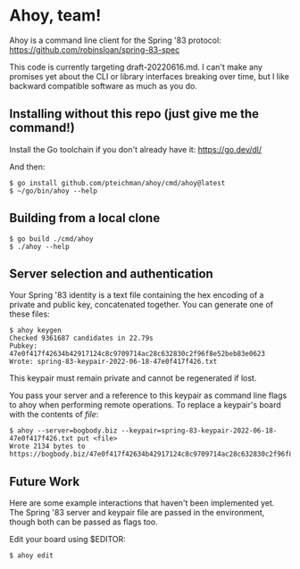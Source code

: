 # Ahoy, team!

Ahoy is a command line client for the Spring '83 protocol:
https://github.com/robinsloan/spring-83-spec

This code is currently targeting draft-20220616.md. I can't make any
promises yet about the CLI or library interfaces breaking over time, but I
like backward compatible software as much as you do.

## Installing without this repo (just give me the command!)

Install the Go toolchain if you don't already have it: https://go.dev/dl/

And then:

```
$ go install github.com/pteichman/ahoy/cmd/ahoy@latest
$ ~/go/bin/ahoy --help
```

## Building from a local clone

```
$ go build ./cmd/ahoy
$ ./ahoy --help
```

## Server selection and authentication

Your Spring '83 identity is a text file containing the hex encoding of a
private and public key, concatenated together. You can generate one of
these files:

```
$ ahoy keygen
Checked 9361687 candidates in 22.79s
Pubkey: 47e0f417f42634b42917124c8c9709714ac28c632830c2f96f8e52beb83e0623
Wrote: spring-83-keypair-2022-06-18-47e0f417f426.txt
```

This keypair must remain private and cannot be regenerated if lost.

You pass your server and a reference to this keypair as command line flags
to ahoy when performing remote operations. To replace a keypair's board with the contents of _file_:

```
$ ahoy --server=bogbody.biz --keypair=spring-83-keypair-2022-06-18-47e0f417f426.txt put <file>
Wrote 2134 bytes to https://bogbody.biz/47e0f417f42634b42917124c8c9709714ac28c632830c2f96f8e52beb83e0623
```

## Future Work

Here are some example interactions that haven't been implemented yet. The
Spring '83 server and keypair file are passed in the environment, though
both can be passed as flags too.

Edit your board using $EDITOR:
```
$ ahoy edit
```

